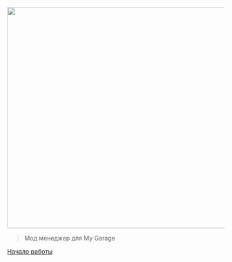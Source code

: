 <img style="width: 512px" src="_media/ModUI_Logo_Transparent.png">

> Мод менеджер для My Garage

[Начало работы](#quick-start-guide)

